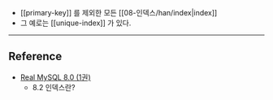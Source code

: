- [[primary-key]] 를 제외한 모든 [[08-인덱스/han/index|index]]
- 그 예로는 [[unique-index]] 가 있다.

---
## Reference
-  [Real MySQL 8.0 (1권)](https://product.kyobobook.co.kr/detail/S000001766482)
	- 8.2 인덱스란?